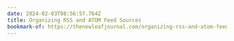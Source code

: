 ```yaml
---
date: 2024-02-03T08:56:57.764Z
title: Organizing RSS and ATOM Feed Sources
bookmark-of: https://thenewleafjournal.com/organizing-rss-and-atom-feed-sources/
---
```

